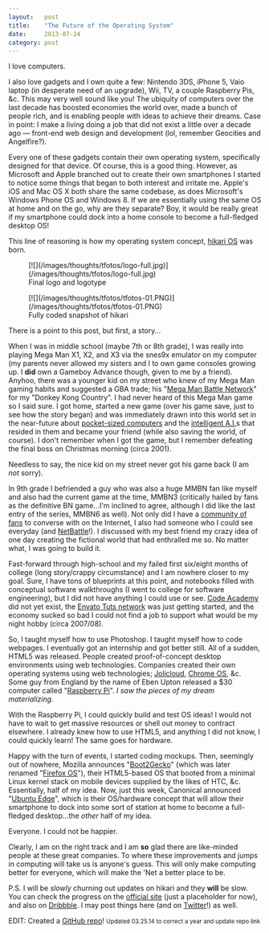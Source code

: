 ```yaml
---
layout:   post
title:    "The Future of the Operating System"
date:     2013-07-24
category: post
---
```


I love computers.

I also love gadgets and I own quite a few: Nintendo 3DS, iPhone 5, Vaio laptop (in desperate need of an upgrade), Wii, TV, a couple Raspberry Pis, &c. This may very well sound like you! The ubiquity of computers over the last decade has boosted economies the world over, made a bunch of people rich, and is enabling people with ideas to achieve their dreams. Case in point: I make a living doing a job that did not exist a little over a decade ago — front-end web design and development (lol, remember Geocities and Angelfire?).

Every one of these gadgets contain their own operating system, specifically designed for that device. Of course, this is a good thing. However, as Microsoft and Apple branched out to create their own smartphones I started to notice some things that began to both interest and irritate me. Apple's iOS and Mac OS X both share the same codebase, as does Microsoft's Windows Phone OS and Windows 8. If we are essentially using the same OS at home and on the go, why are they separate? Boy, it would be really great if my smartphone could dock into a home console to become a full-fledged desktop OS!

This line of reasoning is how my operating system concept, [hikari OS](http://dribbble.com/nokadota/projects/127021-hikari-OS) was born.

<figure>
  [![](/images/thoughts/tfotos/logo-full.jpg)](/images/thoughts/tfotos/logo-full.jpg)
  <figcaption>Final logo and logotype</figcaption>
</figure>

<figure>
  [![](/images/thoughts/tfotos/tfotos-01.PNG)](/images/thoughts/tfotos/tfotos-01.PNG)
  <figcaption>Fully coded snapshot of hikari</figcaption>
</figure>

There is a point to this post, but first, a story...

When I was in middle school (maybe 7th or 8th grade), I was really into playing Mega Man X1, X2, and X3 via the snes9x emulator on my computer (my parents never allowed my sisters and I to own game consoles growing up. I **did** own a Gameboy Advance though, given to me by a friend). Anyhoo, there was a younger kid on my street who knew of my Mega Man gaming habits and suggested a GBA trade; his "[Mega Man Battle Network]("http://en.wikipedia.org/wiki/Mega_Man_Battle_Network)" for my "Donkey Kong Country". I had never heard of this Mega Man game so I said sure. I got home, started a new game (over his game save, just to see how the story began) and was immediately drawn into this world set in the near-future about [pocket-sized computers](http://megaman.wikia.com/wiki/PET) and the [intelligent A.I.](http://megaman.wikia.com/wiki/NetNavi)s that resided in them and became your friend (while also saving the world, of course). I don't remember when I got the game, but I remember defeating the final boss on Christmas morning (circa 2001).

Needless to say, the nice kid on my street never got his game back (I am *not* sorry).

In 9th grade I befriended a guy who was also a huge MMBN fan like myself and also had the current game at the time, MMBN3 (critically hailed by fans as the definitive BN game...I'm inclined to agree, although I did like the last entry of the series, MMBN6 as well). Not only did I have a [community of fans](http://rockman-exe.com/online) to converse with on the Internet, I also had someone who I could see everyday (and [NetBattle](http://megaman.wikia.com/wiki/Net_Battle)!). I discussed with my best friend my crazy idea of one day creating the fictional world that had enthralled me so. No matter what, I was going to build it.

Fast-forward through high-school and my failed first six/eight months of college (long story/crappy circumstance) and I am nowhere closer to my goal. Sure, I have tons of blueprints at this point, and notebooks filled with conceptual software walkthroughs (I went to college for software engineering), but I did not have anything I could use or see. [Code Academy](http://www.codecademy.com) did not yet exist, the [Envato Tuts network](http://hub.tutsplus.com) was just getting started, and the economy sucked so bad I could not find a job to support what would be my night hobby (circa 2007/08).

So, I taught myself how to use Photoshop. I taught myself how to code webpages. I eventually got an internship and got better still. All of a sudden, HTML5 was released. People created proof-of-concept desktop environments using web technologies. Companies created their own operating systems using web technologies; [Jolicloud](http://www.jolicloud.com), [Chrome OS](http://www.chromium.org/chromium-os), &c. Some guy from England by the name of Eben Upton released a $30 computer called "[Raspberry Pi](http://www.raspberrypi.org)". *I saw the pieces of my dream materializing*.

With the Raspberry Pi, I could quickly build and test OS ideas! I would not have to wait to get massive resources or shell out money to contract elsewhere. I already knew how to use HTML5, and anything I did not know, I could quickly learn! The same goes for hardware.

Happy with the turn of events, I started coding mockups. Then, seemingly out of nowhere, Mozilla announces "[Boot2Gecko](http://en.wikipedia.org/wiki/Firefox_OS)" (which was later renamed "[Firefox OS](http://www.mozilla.org/firefox/os)"), their HTML5-based OS that booted from a minimal Linux kernel stack on mobile devices supplied by the likes of HTC, &c. Essentially, half of my idea. Now, just this week, Canonical announced "[Ubuntu Edge](http://www.indiegogo.com/projects/ubuntu-edge)", which is their OS/hardware concept that will allow their smartphone to dock into some sort of station at home to become a full-fledged desktop...the *other* half of my idea.

Everyone. I could not be happier.

Clearly, I am on the right track and I am **so** glad there are like-minded people at these great companies. To where these improvements and jumps in computing will take us is anyone's guess. This will only make computing better for everyone, which will make the 'Net a better place to be.

P.S. I will be *slowly* churning out updates on hikari and they **will** be slow. You can check the progress on the [official site](http://hikar.io) (just a placeholder for now), and also on [Dribbble](http://dribbble.com/nokadota/projects/127021-hikari-OS). I may post things here (and on [Twitter](http://twitter.com/tadashihikari)!) as well.

EDIT: Created a [GitHub repo](https://github.com/IdeasNeverCease/hikari)!
<span><small>Updated 03.25.14 to correct a year and update repo link</small></span>